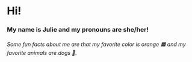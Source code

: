 
<h1>Hi!</h1>
<h3>My name is Julie and my pronouns are she/her!</h3>
<h6>Some fun facts about me are that my favorite color is orange 🟧 and my favorite animals are dogs 🐶.</h6>




<!--
**juhum1/juhum1** is a ✨ _special_ ✨ repository because its `README.md` (this file) appears on your GitHub profile.

Here are some ideas to get you started:

- 🔭 I’m currently working on ...
- 🌱 I’m currently learning ...
- 👯 I’m looking to collaborate on ...
- 🤔 I’m looking for help with ...
- 💬 Ask me about ...
- 📫 How to reach me: ...
- 😄 Pronouns: ...
- ⚡ Fun fact: ...
-->
